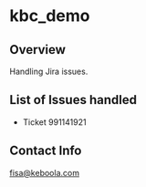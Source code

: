 # kbc_demo

## Overview
Handling Jira issues.

## List of Issues handled
 - Ticket 991141921


## Contact Info
fisa@keboola.com
